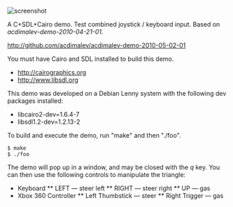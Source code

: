 ![screenshot](http://github.com/acdimalev/acdimalev-demo-2010-05-02-01/raw/master/screenshot.png)

A C+SDL+Cairo demo.  Test combined joystick / keyboard input.  Based on *acdimalev-demo-2010-04-21-01*.

http://github.com/acdimalev/acdimalev-demo-2010-05-02-01

You must have Cairo and SDL installed to build this demo.

* http://cairographics.org
* http://www.libsdl.org

This demo was developed on a Debian Lenny system with the following dev packages installed:

* libcairo2-dev=1.6.4-7
* libsdl1.2-dev=1.2.13-2

To build and execute the demo, run "make" and then "./foo".

    $ make
    $ ./foo

The demo will pop up in a window, and may be closed with the *q* key.  You can then use the following controls to manipulate the triangle:

* Keyboard
** LEFT &mdash; steer left
** RIGHT &mdash; steer right
** UP &mdash; gas
* Xbox 360 Controller
** Left Thumbstick &mdash; steer
** Right Trigger &mdash; gas
